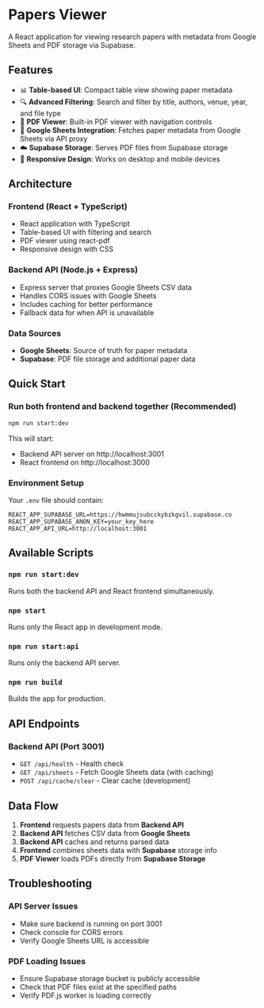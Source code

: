 # Papers Viewer

A React application for viewing research papers with metadata from Google Sheets and PDF storage via Supabase.

## Features

- 📊 **Table-based UI**: Compact table view showing paper metadata
- 🔍 **Advanced Filtering**: Search and filter by title, authors, venue, year, and file type
- 📄 **PDF Viewer**: Built-in PDF viewer with navigation controls
- 🔗 **Google Sheets Integration**: Fetches paper metadata from Google Sheets via API proxy
- ☁️ **Supabase Storage**: Serves PDF files from Supabase storage
- 📱 **Responsive Design**: Works on desktop and mobile devices

## Architecture

### Frontend (React + TypeScript)
- React application with TypeScript
- Table-based UI with filtering and search
- PDF viewer using react-pdf
- Responsive design with CSS

### Backend API (Node.js + Express)
- Express server that proxies Google Sheets CSV data
- Handles CORS issues with Google Sheets
- Includes caching for better performance
- Fallback data for when API is unavailable

### Data Sources
- **Google Sheets**: Source of truth for paper metadata
- **Supabase**: PDF file storage and additional paper data

## Quick Start

### Run both frontend and backend together (Recommended)
```bash
npm run start:dev
```
This will start:
- Backend API server on http://localhost:3001
- React frontend on http://localhost:3000

### Environment Setup
Your `.env` file should contain:
```
REACT_APP_SUPABASE_URL=https://hwmmujsubcckybzkgvil.supabase.co
REACT_APP_SUPABASE_ANON_KEY=your_key_here
REACT_APP_API_URL=http://localhost:3001
```

## Available Scripts

### `npm run start:dev`
Runs both the backend API and React frontend simultaneously.

### `npm start`
Runs only the React app in development mode.

### `npm run start:api`
Runs only the backend API server.

### `npm run build`
Builds the app for production.

## API Endpoints

### Backend API (Port 3001)
- `GET /api/health` - Health check
- `GET /api/sheets` - Fetch Google Sheets data (with caching)
- `POST /api/cache/clear` - Clear cache (development)

## Data Flow

1. **Frontend** requests papers data from **Backend API**
2. **Backend API** fetches CSV data from **Google Sheets**
3. **Backend API** caches and returns parsed data
4. **Frontend** combines sheets data with **Supabase** storage info
5. **PDF Viewer** loads PDFs directly from **Supabase Storage**

## Troubleshooting

### API Server Issues
- Make sure backend is running on port 3001
- Check console for CORS errors
- Verify Google Sheets URL is accessible

### PDF Loading Issues
- Ensure Supabase storage bucket is publicly accessible
- Check that PDF files exist at the specified paths
- Verify PDF.js worker is loading correctly
